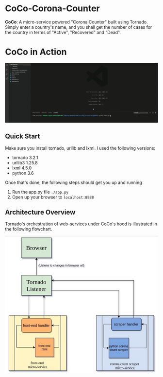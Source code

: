 # CoCo-Corona-Counter
**CoCo**: A micro-service powered "Corona Counter" built using Tornado. Simply enter a country's name, and you shall get the number of cases for the country in terms of "Active", "Recovered" and "Dead".

# CoCo in Action
![Architecture](assets/ezgif.com-crop.gif)

## Quick Start

Make sure you install tornado, urllib and lxml. I used the following versions:
- tornado 3.2.1
- urllib3 1.25.8
- lxml 4.5.0
- python 3.6

Once that's done, the following steps should get you up and running

1. Run the app.py file
`./app.py`
2. Open up your browser to `localhost:8888`


## Architecture Overview
Tornado's orchestration of web-services under CoCo's hood is illustrated in the following flowchart.

![Architecture](assets/corona_count.jpg)
